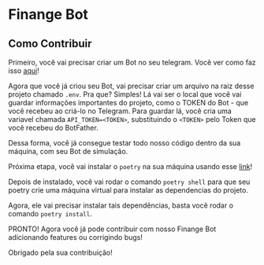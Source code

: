 # Finange Bot

## Como Contribuir

Primeiro, você vai precisar criar um Bot no seu telegram. Você ver como faz isso <a href="https://help.huggy.io/telegram-bot/como-configurar-o-telegram-bot">aqui</a>!

Agora que você já criou seu Bot, vai precisar criar um arquivo na raiz desse projeto chamado `.env`. Pra que? Simples! Lá vai ser o local que você vai guardar informações importantes do projeto, como o TOKEN do Bot - que você recebeu ao criá-lo no Telegram. Para guardar lá, você cria uma variavel chamada `API_TOKEN=<TOKEN>`, substituindo o `<TOKEN>` pelo Token que você recebeu do BotFather. 

Dessa forma, você já consegue testar todo nosso código dentro da sua máquina, com seu Bot de simulação. 

Próxima etapa, você vai instalar o `poetry` na sua máquina usando esse <a href="https://python-poetry.org/docs/">link</a>!

Depois de instalado, você vai rodar o comando `poetry shell` para que seu poetry crie uma máquina virtual para instalar as dependencias do projeto.

Agora, ele vai precisar instalar tais dependências, basta você rodar o comando `poetry install`.

PRONTO! Agora você já pode contribuir com nosso Finange Bot adicionando features ou corrigindo bugs!

Obrigado pela sua contribuição!